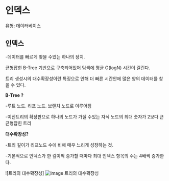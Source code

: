 # 인덱스

유형: 데이터베이스

## 인덱스

-데이터를 빠르게 찾을 수있는 하나의 장치.

균형잡힌 B-Tree 기반으로 구축되어있어 탐색에 평균 O(logN) 시간이 걸린다.

트리 생성시의 대수확장성이란 특징으로 인해 더 빠른 시간안에 많은 양의 데이터를 찾을 수 있다.

**B-Tree ?**

-루트 노드. 리프 노드. 브랜치 노드로 이루어짐

-이진트리의 확장판으로 하나의 노드가 가질 수있는 자식 노드의 최대 숫자가 2보다 큰 균형잡힌 트리

**대수확장성?**

-트리 깊이가 리프노드 수에 비해 매우 느리게 성장하는 것.

-기본적으로 인덱스가 한 깊이씩 증가할 때마다 최대 인덱스 항목의 수는 4배씩 증가한다.

![트리의 대수확장성]
![image](https://user-images.githubusercontent.com/102861657/210596842-b755d32c-22e2-4151-9267-3a511ec2bb84.png)
트리의 대수확장성
